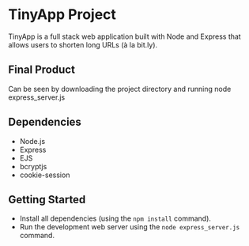 # TinyApp Project

TinyApp is a full stack web application built with Node and Express that allows users to shorten long URLs (à la bit.ly).

## Final Product

Can be seen by downloading the project directory and running node express_server.js

## Dependencies

- Node.js
- Express
- EJS
- bcryptjs
- cookie-session

## Getting Started

- Install all dependencies (using the `npm install` command).
- Run the development web server using the `node express_server.js` command.
